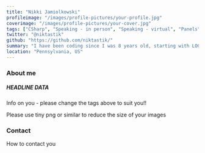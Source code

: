 ```yaml
---
title: "Nikki Jamiolkowski"
profileimage: "/images/profile-pictures/your-profile.jpg"
coverimage: "/images/profile-pictures/your-cover.jpg"
tags: ["CSharp", "Speaking - in person", "Speaking - virtual", "Panels", "Mentorship", "Non-Binary", "Platform tools", "Azure"]
twitter: "@niktastik"
github: "https://github.com/niktastik/"
summary: "I have been coding since I was 8 years old, starting with LOGO on my family's Apple II. That ignited a love for BASIC, and the rest is history."
location: "Pennsylvania, US"
---
```



### About me
##### **HEADLINE DATA**

Info on you - please change the tags above to suit you!!

Please use tiny png or similar to reduce the size of your images

### Contact

How to contact you
